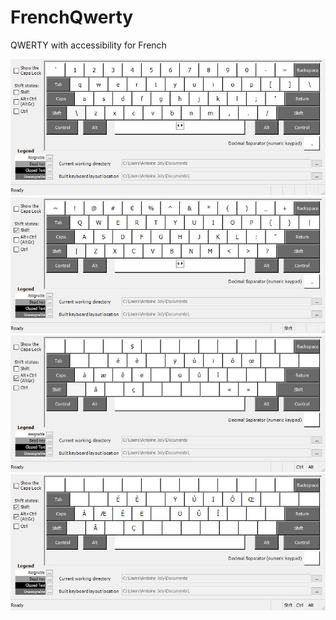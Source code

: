 # FrenchQwerty
QWERTY with accessibility for French

![Default](./images/QwertyFR.jpg)
![Shift](./images/QwertyFRShft.jpg)
![AltGr](./images/QwertyFRAltGr.jpg)
![ShiftAltGr](./images/QwertyFRShftAltGr.jpg)
